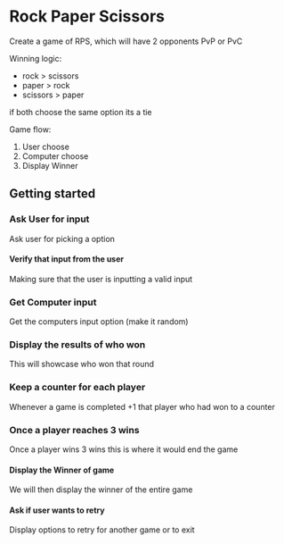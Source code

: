 # Rock Paper Scissors

Create a game of RPS, which will have 2 opponents PvP or PvC

Winning logic:

- rock > scissors
- paper > rock
- scissors > paper

if both choose the same option its a tie

Game flow:

1. User choose
2. Computer choose
3. Display Winner

## Getting started

### Ask User for input

Ask user for picking a option

#### Verify that input from the user

Making sure that the user is inputting a valid input

### Get Computer input

Get the computers input option (make it random)

### Display the results of who won

This will showcase who won that round

### Keep a counter for each player

Whenever a game is completed +1 that player who had won to a counter

### Once a player reaches 3 wins

Once a player wins 3 wins this is where it would end the game

#### Display the Winner of game

We will then display the winner of the entire game

#### Ask if user wants to retry

Display options to retry for another game or to exit
